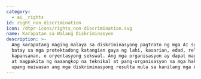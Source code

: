 ```yaml
---
category:
  - ai__rights
id: right_non_discrimination
icon: /dtpr-icons/rights_non-discrimination.svg
name: Karapatan sa Walang Diskriminasyon
description: >-
  Ang karapatang maging malaya sa diskriminasyong pagtrato ng mga AI system
  batay sa mga protektadong katangian gaya ng lahi, kasarian, edad, relihiyon,
  kapansanan, o oryentasyong sekswal. Ang mga organisasyon ay dapat magpatupad
  at magpakita ng naaangkop na teknikal at pang-organisasyon na mga hakbang
  upang maiwasan ang mga diskriminasyong resulta mula sa kanilang mga AI system.
---
```


